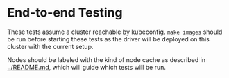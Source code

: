 # End-to-end Testing

These tests assume a cluster reachable by kubeconfig. `make images` should be
run before starting these tests as the driver will be deployed on this cluster
with the current setup.

Nodes should be labeled with the kind of node cache as described in
[../README.md](../README.md), which will guide which tests will be run.
